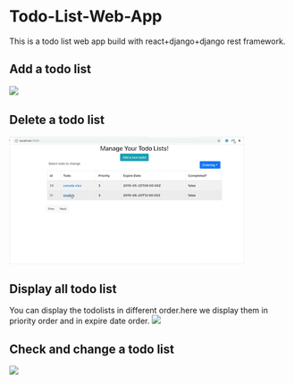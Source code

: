 # Todo-List-Web-App
This is a todo list web app build with react+django+django rest framework.

## Add a todo list
<img src='images/create_todo.gif'>

## Delete a todo list
<img src='images/delete.gif'>

## Display all todo list
You can display the todolists in different order.here we display them in priority order and in expire date order.
<img src='images/display.gif'>

## Check and change a todo list
<img src='images/change_todolist.gif'>
